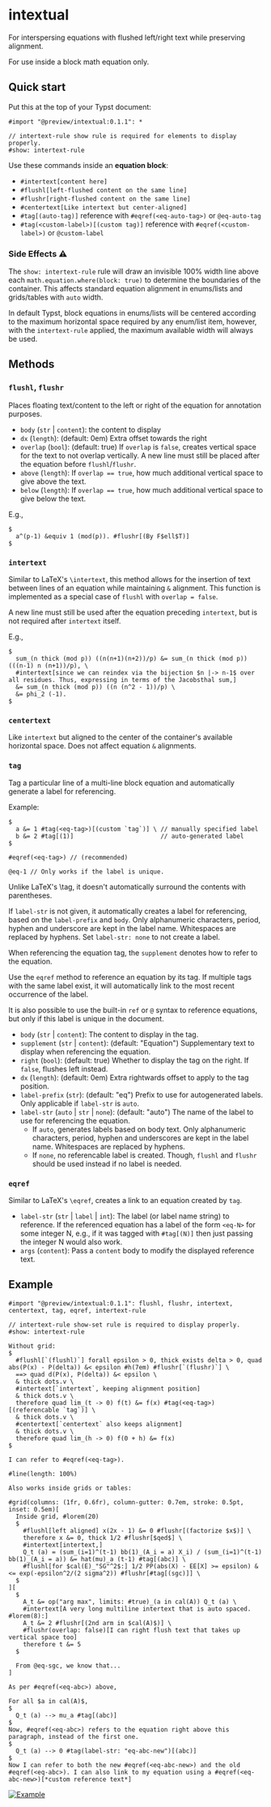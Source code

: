 # intextual

For interspersing equations with flushed left/right text while preserving alignment.

For use inside a block math equation only.

## Quick start

Put this at the top of your Typst document:

```typst
#import "@preview/intextual:0.1.1": *

// intertext-rule show rule is required for elements to display properly.
#show: intertext-rule
```

Use these commands inside an **equation block**:

- `#intertext[content here]`
- `#flushl[left-flushed content on the same line]`
- `#flushr[right-flushed content on the same line]`
- `#centertext[Like intertext but center-aligned]`
- `#tag[(auto-tag)]` reference with `#eqref(<eq-auto-tag>)` or `@eq-auto-tag`
- `#tag(<custom-label>)[(custom tag)]` reference with `#eqref(<custom-label>)` or `@custom-label`

### Side Effects ⚠️

The `show: intertext-rule` rule will draw an invisible 100% width line above each `math.equation.where(block: true)` to determine the boundaries of the container. This affects standard equation alignment in enums/lists and grids/tables with `auto` width.

In default Typst, block equations in enums/lists will be centered according to the maximum horizontal space required by any enum/list item, however, with the `intertext-rule` applied, the maximum available width will always be used.

## Methods

### `flushl`, `flushr`

Places floating text/content to the left or right of the equation for annotation purposes.

- `body` (`str` | `content`): the content to display
- `dx` (`length`): (default: 0em) Extra offset towards the right
- `overlap` (`bool`): (default: true) If `overlap` is `false`, creates vertical space for the text
  to not overlap vertically. A new line must still be placed after the equation before
  `flushl`/`flushr`.
- `above` (`length`): If `overlap == true`, how much additional vertical space to give above the text.
- `below` (`length`): If `overlap == true`, how much additional vertical space to give below the text.

E.g.,

```typst
$
  a^(p-1) &equiv 1 (mod(p)). #flushr[(By F$ell$T)]
$
```

### `intertext`

Similar to LaTeX's `\intertext`, this method allows for the insertion of text between lines of an equation while maintaining `&` alignment. This function is implemented as a special case of `flushl` with `overlap = false`.

A new line must still be used after the equation preceding `intertext`, but is not required after `intertext` itself.

E.g.,

```typst
$
  sum_(n thick (mod p)) ((n(n+1)(n+2))/p) &= sum_(n thick (mod p)) (((n-1) n (n+1))/p), \
  #intertext[since we can reindex via the bijection $n |-> n-1$ over all residues. Thus, expressing in terms of the Jacobsthal sum,]
  &= sum_(n thick (mod p)) ((n (n^2 - 1))/p) \
  &= phi_2 (-1).
$
```

### `centertext`

Like `intertext` but aligned to the center of the container's available horizontal space. Does not affect equation `&` alignments.

### `tag`

Tag a particular line of a multi-line block equation and automatically generate a label
for referencing.

Example:

```typst
$
  a &= 1 #tag(<eq-tag>)[(custom `tag`)] \ // manually specified label
  b &= 2 #tag[(1)]                        // auto-generated label
$

#eqref(<eq-tag>) // (recommended)

@eq-1 // Only works if the label is unique.
```

Unlike LaTeX's \tag, it doesn't automatically surround the contents with parentheses.

If `label-str` is not given, it automatically creates a label for referencing, based on the
`label-prefix` and `body`. Only alphanumeric characters, period, hyphen and underscore are
kept in the label name. Whitespaces are replaced by hyphens. Set `label-str: none` to not
create a label.

When referencing the equation tag, the `supplement` denotes how to refer to the equation.

Use the `eqref` method to reference an equation by its tag. If multiple tags with the same
label exist, it will automatically link to the most recent occurrence of the label.

It is also possible to use the built-in `ref` or `@` syntax to reference equations, but only
if this label is unique in the document.

- `body` (`str` | `content`): The content to display in the tag.
- `supplement` (`str` | `content`): (default: "Equation") Supplementary text to display when referencing the equation.
- `right` (`bool`): (default: true) Whether to display the tag on the right. If `false`, flushes left instead.
- `dx` (`length`): (default: 0em) Extra rightwards offset to apply to the tag position.
- `label-prefix` (`str`): (default: "eq") Prefix to use for autogenerated labels. Only applicable if `label-str` is `auto`.
- `label-str` (`auto` | `str` | `none`): (default: "auto") The name of the label to use for referencing the equation.
  - If `auto`, generates labels based on body text. Only alphanumeric characters, period,
    hyphen and underscores are kept in the label name. Whitespaces are replaced by hyphens.
  - If `none`, no referencable label is created. Though, `flushl` and `flushr` should be used instead if no label is needed.

### `eqref`

Similar to LaTeX's `\eqref`, creates a link to an equation created by `tag`.

- `label-str` (`str` | `label` | `int`): The label (or label name string) to reference. If the referenced equation has a label of the form `<eq-N>` for some integer N, e.g., if it was tagged with `#tag[(N)]` then just passing the integer N would also work.
- `args` (`content`): Pass a `content` body to modify the displayed reference text.

## Example

```typst
#import "@preview/intextual:0.1.1": flushl, flushr, intertext, centertext, tag, eqref, intertext-rule

// intertext-rule show-set rule is required to display properly.
#show: intertext-rule

Without grid:
$
  #flushl[`(flushl)`] forall epsilon > 0, thick exists delta > 0, quad abs(P(x) - P(delta)) &< epsilon #h(7em) #flushr[`(flushr)`] \
  ==> quad d(P(x), P(delta)) &< epsilon \
  & thick dots.v \
  #intertext[`intertext`, keeping alignment position]
  & thick dots.v \
  therefore quad lim_(t -> 0) f(t) &= f(x) #tag(<eq-tag>)[(referencable `tag`)] \
  & thick dots.v \
  #centertext[`centertext` also keeps alignment]
  & thick dots.v \
  therefore quad lim_(h -> 0) f(0 + h) &= f(x)
$

I can refer to #eqref(<eq-tag>).

#line(length: 100%)

Also works inside grids or tables:

#grid(columns: (1fr, 0.6fr), column-gutter: 0.7em, stroke: 0.5pt, inset: 0.5em)[
  Inside grid, #lorem(20)
  $
    #flushl[left aligned] x(2x - 1) &= 0 #flushr[(factorize $x$)] \
    therefore x &= 0, thick 1/2 #flushr[$qed$] \
    #intertext[intertext,]
    Q_t (a) = (sum_(i=1)^(t-1) bb(1)_(A_i = a) X_i) / (sum_(i=1)^(t-1) bb(1)_(A_i = a)) &= hat(mu)_a (t-1) #tag[(abc)] \
    #flushl[for $cal(E)_"SG"^2$:] 1/2 PP(abs(X) - EE[X] >= epsilon) &<= exp(-epsilon^2/(2 sigma^2)) #flushr[#tag[(sgc)]] \
  $
][
  $
    A_t &= op("arg max", limits: #true)_(a in cal(A)) Q_t (a) \
    #intertext[A very long multiline intertext that is auto spaced. #lorem(8):]
    A_t &= 2 #flushr[(2nd arm in $cal(A)$)] \
    #flushr(overlap: false)[I can right flush text that takes up vertical space too]
    therefore t &= 5
  $

  From @eq-sgc, we know that...
]

As per #eqref(<eq-abc>) above,

For all $a in cal(A)$,
$
  Q_t (a) --> mu_a #tag[(abc)]
$
Now, #eqref(<eq-abc>) refers to the equation right above this paragraph, instead of the first one.
$
  Q_t (a) --> 0 #tag(label-str: "eq-abc-new")[(abc)]
$
Now I can refer to both the new #eqref(<eq-abc-new>) and the old #eqref(<eq-abc>). I can also link to my equation using a #eqref(<eq-abc-new>)[*custom reference text*]
```

[![Example](imgs/example.png)](./example.pdf)
